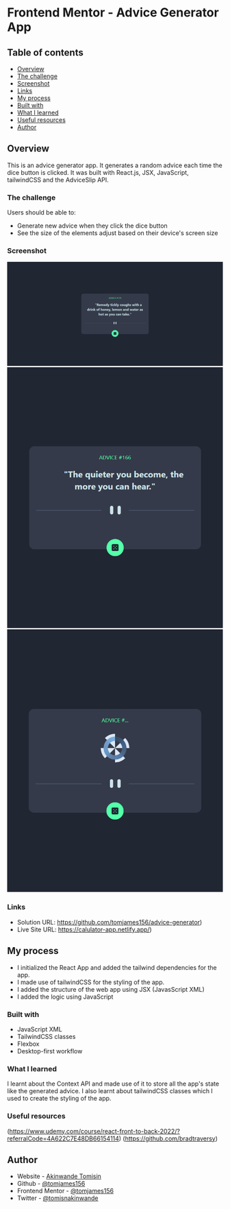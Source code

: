 # Frontend Mentor - Advice Generator App

## Table of contents

- [Overview](#overview)
- [The challenge](#the-challenge)
- [Screenshot](#screenshot)
- [Links](#links)
- [My process](#my-process)
- [Built with](#built-with)
- [What I learned](#what-i-learned)
- [Useful resources](#useful-resources)
- [Author](#author)

## Overview

This is an advice generator app. It generates a random advice each time the dice button is clicked. It was built with React.js, JSX, JavaScript, tailwindCSS and the AdviceSlip API.

### The challenge

Users should be able to:
- Generate new advice when they click the dice button
- See the size of the elements adjust based on their device's screen size

### Screenshot

![](./screenshots/advice-generator-1.png)
![](./screenshots/advice-generator-2.png)
![](./screenshots/advice-generator-3.png)

### Links

- Solution URL: https://github.com/tomjames156/advice-generator)
- Live Site URL: https://calulator-app.netlify.app/)

## My process

- I initialized the React App and added the tailwind dependencies for the app. 
- I made use of tailwindCSS for the styling of the app.
- I added the structure of the web app using JSX (JavasScript XML)
- I added the logic using JavaScript

### Built with

- JavaScript XML
- TailwindCSS classes
- Flexbox
- Desktop-first workflow

### What I learned

I learnt about the Context API and made use of it to store all the app's state like the generated advice. I also learnt about tailwindCSS classes which I used to create the styling of the app.

### Useful resources

(https://www.udemy.com/course/react-front-to-back-2022/?referralCode=4A622C7E48DB66154114)
(https://github.com/bradtraversy)

## Author

- Website - [Akinwande Tomisin](https://tomis-portfolio.netlify.app)
- Github - [@tomjames156](https://github.com/tomjames156)
- Frontend Mentor - [@tomjames156](https://www.frontendmentor.io/profile/tomjames156)
- Twitter - [@tomisnakinwande](https://mobile.twitter.com/tomisnakinwande/)